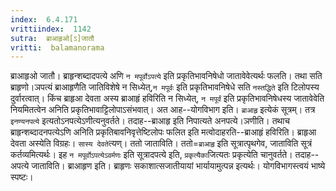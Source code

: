 ```yaml
---
index:  6.4.171
vrittiindex:  1142
sutra:  ब्राआहृओ[ऽ]जातौ
vritti:  balamanorama 
---
```


ब्राआहृओ जातौ। ब्राहृन्शब्दादपत्ये अणि `न मपूर्वोऽपत्ये` इति प्रकृतिभावनिषेधो जातावेवेत्यर्थः फलति। तथा सति ब्राहृणो।ञपत्यं ब्राआहृणैति जातिविशेषे न सिध्येत्,`न मपूर्वः` इति प्रकृतिभावनिषेधे सति `नस्तद्धिते` इति टिलोपस्य दुर्वारत्वात्। किंच ब्राहृआ देवता अस्य ब्राआहृं हविरिति न सिध्येत्, `न मपूर्वं` इति प्रकृतिभावनिषेधस्य जातावेवेति नियमितत्वेन अनिति प्रकृतिभावाट्टिलोपाऽसंभवात्। अत आह--योगविभाग इति। `ब्राआहृ` इत्येकं सूत्रम्। तत्र `इनण्यनपत्ये` इत्यतोऽनपत्येऽणीत्यनुवर्तते। तदाह--ब्राआहृ इति निपात्यते अनपत्ये।ञणीति। तथाच ब्राहृन्शब्दादनपत्येऽणि अनिति प्रकृतिबावनिवृत्तेष्टिलोपः फलित इति मत्वोदाहरति--ब्राआहृं हविरिति। ब्राहृआ देवता अस्येति विग्रहः। `सास्य देवते`त्यण्। ततो जाताविति। ततो=`ब्राआहृ` इति सूत्रात्पृथगेव, जाताविति सूत्रं कर्तव्यमित्यर्थः। इह `न मपूर्वोऽपत्येऽवर्मणः` इति सूत्रादपत्ये इति, `प्रकृत्यैका`जित्यतः प्रकृत्येति चानुवर्तते। तदाह--अपत्ये जाताविति। ब्राआहृण इति। ब्राहृणः सकाशात्सजातीयायां भार्यायामुत्पन्न इत्यर्थः। योगविभागस्त्वयं भाष्ये स्पष्टः।

